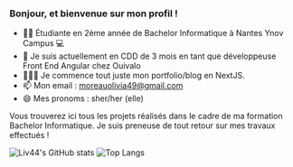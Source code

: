 ### Bonjour, et bienvenue sur mon profil !

- 🧑‍🎓 Étudiante en 2ème année de Bachelor Informatique à Nantes Ynov Campus 💻 
- 🌱 Je suis actuellement en CDD de 3 mois en tant que développeuse Front End Angular chez Ouivalo
- 🧑🏼‍💻 Je commence tout juste mon portfolio/blog en NextJS.
- 📫 Mon email : moreauolivia49@gmail.com
- 😄 Mes pronoms : sher/her (elle)

Vous trouverez ici tous les projets réalisés dans le cadre de ma formation Bachelor Informatique. Je suis preneuse de tout retour sur mes travaux effectués !

![Liv44's GitHub stats](https://github-readme-stats.vercel.app/api?username=liv44&show_icons=true&theme=react)
![Top Langs](https://github-readme-stats.vercel.app/api/top-langs/?username=liv44&layout=compact&theme=react)
